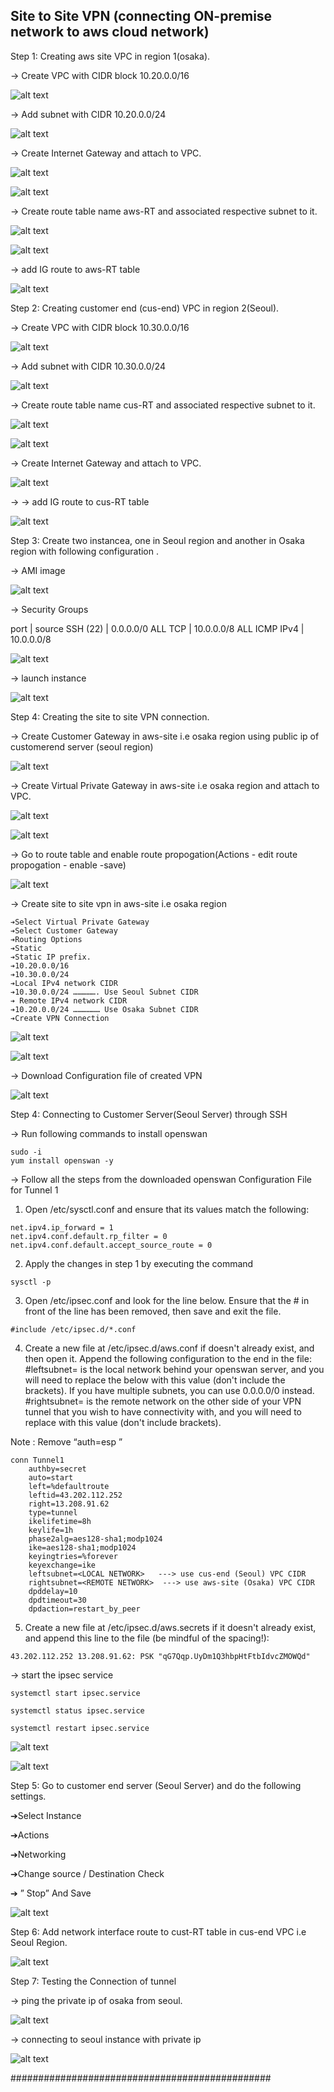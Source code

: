 ## Site to Site VPN (connecting ON-premise network to aws cloud network)

Step 1: Creating aws site VPC in region 1(osaka).

-> Create VPC with CIDR block 10.20.0.0/16

![alt text](image.png)

-> Add subnet with CIDR 10.20.0.0/24

![alt text](image-1.png)

-> Create Internet Gateway and attach to VPC.

![alt text](image-2.png)

![alt text](image-3.png)

-> Create route table name aws-RT and associated respective subnet to it.

![alt text](image-4.png)

![alt text](image-5.png)

-> add IG route to aws-RT table

![alt text](image-6.png)


Step 2: Creating customer end (cus-end) VPC in region 2(Seoul).

-> Create VPC with CIDR block 10.30.0.0/16

![alt text](image-7.png)

-> Add subnet with CIDR 10.30.0.0/24

![alt text](image-8.png)

-> Create route table name cus-RT and associated respective subnet to it.

![alt text](image-9.png)

![alt text](image-10.png)

-> Create Internet Gateway and attach to VPC.

![alt text](image-11.png)

-> -> add IG route to cus-RT table

![alt text](image-12.png)


Step 3: Create two instancea, one in  Seoul region and another in Osaka region with following configuration .

-> AMI image

![alt text](image-13.png)

-> Security Groups

  port          | source
  SSH (22)      |  0.0.0.0/0
  ALL TCP       |  10.0.0.0/8
  ALL ICMP IPv4 |  10.0.0.0/8 

![alt text](image-14.png)

-> launch instance

![alt text](image-15.png)

Step 4: Creating the site to site VPN connection.

-> Create Customer Gateway in aws-site i.e osaka region  using public ip of customerend server (seoul region)

![alt text](image-16.png)

-> Create Virtual Private Gateway in aws-site i.e osaka region and attach to VPC.

![alt text](image-17.png)

![alt text](image-18.png)

->  Go to route table and enable route propogation(Actions - edit route propogation - enable -save)

![alt text](image-19.png)


-> Create site to site vpn in aws-site i.e osaka region

    ➔Select Virtual Private Gateway
    ➔Select Customer Gateway
    ➔Routing Options
    ➔Static
    ➔Static IP prefix.
    ➔10.20.0.0/16
    ➔10.30.0.0/24
    ➔Local IPv4 network CIDR 
    ➔10.30.0.0/24 ……………. Use Seoul Subnet CIDR
    ➔ Remote IPv4 network CIDR
    ➔10.20.0.0/24 ……………… Use Osaka Subnet CIDR
    ➔Create VPN Connection

![alt text](image-21.png)

![alt text](image-22.png)

-> Download Configuration file of created VPN

![alt text](image-23.png)

Step 4:  Connecting to Customer Server(Seoul Server) through SSH

-> Run following commands to install openswan

```
sudo -i
yum install openswan -y

```

-> Follow all the steps from the downloaded openswan Configuration File for Tunnel 1

1) Open /etc/sysctl.conf and ensure that its values match the following:

```
net.ipv4.ip_forward = 1
net.ipv4.conf.default.rp_filter = 0
net.ipv4.conf.default.accept_source_route = 0
```

2) Apply the changes in step 1 by executing the command 

```
sysctl -p
```

3) Open /etc/ipsec.conf and look for the line below. Ensure that the # in front of the line has been removed, then save and exit the file.

```
#include /etc/ipsec.d/*.conf
```

4) Create a new file at /etc/ipsec.d/aws.conf if doesn't already exist, and then open it. Append the following configuration to the end in the file:
 #leftsubnet= is the local network behind your openswan server, and you will need to replace the <LOCAL NETWORK> below with this value (don't include the brackets). If you have multiple subnets, you can use 0.0.0.0/0 instead.
 #rightsubnet= is the remote network on the other side of your VPN tunnel that you wish to have connectivity with, and you will need to replace <REMOTE NETWORK> with this value (don't include brackets).

 Note :  Remove “auth=esp ”

```
conn Tunnel1
	authby=secret
	auto=start
	left=%defaultroute
	leftid=43.202.112.252
	right=13.208.91.62
	type=tunnel
	ikelifetime=8h
	keylife=1h
	phase2alg=aes128-sha1;modp1024
	ike=aes128-sha1;modp1024
	keyingtries=%forever
	keyexchange=ike
	leftsubnet=<LOCAL NETWORK>   ---> use cus-end (Seoul) VPC CIDR
	rightsubnet=<REMOTE NETWORK>  ---> use aws-site (Osaka) VPC CIDR
	dpddelay=10
	dpdtimeout=30
	dpdaction=restart_by_peer
```

5) Create a new file at /etc/ipsec.d/aws.secrets if it doesn't already exist, and append this line to the file (be mindful of the spacing!):

```
43.202.112.252 13.208.91.62: PSK "qG7Qqp.UyDm1Q3hbpHtFtbIdvcZMOWQd"
```

-> start the ipsec service

```
systemctl start ipsec.service
```

```
systemctl status ipsec.service
```

```
systemctl restart ipsec.service
```

![alt text](<Screenshot (448).png>)

![alt text](image-24.png)

Step 5: Go to customer end server (Seoul Server) and do the following settings.

 ➔Select Instance 

 ➔Actions

 ➔Networking

 ➔Change source / Destination Check

 ➔ ” Stop” And Save 

 ![alt text](image-25.png)

 Step 6: Add network interface route to cust-RT table in cus-end VPC i.e Seoul Region.

 ![alt text](image-26.png)

 Step 7: Testing the Connection of tunnel

 -> ping the private ip of osaka from seoul.

![alt text](<Screenshot (449).png>)

-> connecting to seoul instance with private  ip

![alt text](<Screenshot (450).png>)


###############################################